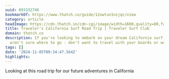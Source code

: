 ```yaml
---
uuid: 893332746
bookmarkOf: https://www.thatch.co/guide/12owtun1nsjqc/view
category: article
headImage: https://cdn.thatch.in/cdn-cgi/image/width=1600,quality=80,format=webp/images/by-user/vcR3sVSlJogFBKOCXvhFT0cyVsz2/boards/61052/1x0togh-blob.jpg
title: Traveler's California Surf Road Trip | Traveler Surf Club
domain: thatch.co
description: If you're looking to embark on your dream California surf trip but; -
  aren't sure where to go - don't want to travel with your boards or wetsuits - ar...
tags: []
date: '2024-11-05T09:34:47.564Z'
highlights:
---
```


Looking at this road trip for our future adventures in California

